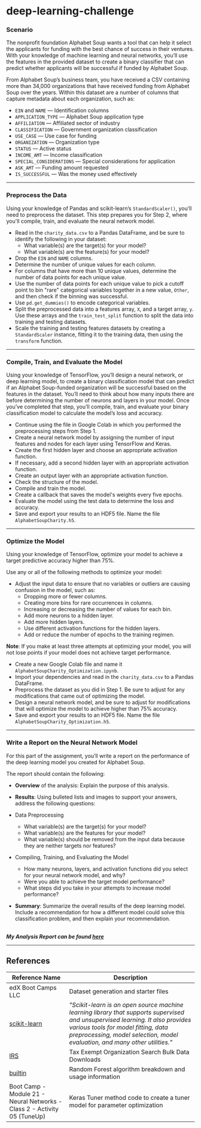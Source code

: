 # deep-learning-challenge

### Scenario

The nonprofit foundation Alphabet Soup wants a tool that can help it select the applicants for funding with the best chance of success in their ventures. With your knowledge of machine learning and neural networks, you’ll use the features in the provided dataset to create a binary classifier that can predict whether applicants will be successful if funded by Alphabet Soup.

From Alphabet Soup’s business team, you have received a CSV containing more than 34,000 organizations that have received funding from Alphabet Soup over the years. Within this dataset are a number of columns that capture metadata about each organization, such as:

- `EIN` and `NAME` — Identification columns
- `APPLICATION_TYPE` — Alphabet Soup application type
- `AFFILIATION` — Affiliated sector of industry
- `CLASSIFICATION` — Government organization classification
- `USE_CASE` — Use case for funding
- `ORGANIZATION` — Organization type
- `STATUS` — Active status
- `INCOME_AMT` — Income classification
- `SPECIAL_CONSIDERATIONS` — Special considerations for application
- `ASK_AMT` — Funding amount requested
- `IS_SUCCESSFUL` — Was the money used effectively

------

### Preprocess the Data

Using your knowledge of Pandas and scikit-learn’s `StandardScaler()`, you’ll need to preprocess the dataset. This step prepares you for Step 2, where you'll compile, train, and evaluate the neural network model.

- Read in the `charity_data.csv` to a Pandas DataFrame, and be sure to identify the following in your dataset:
    - What variable(s) are the target(s) for your model?
    - What variable(s) are the feature(s) for your model?
- Drop the `EIN` and `NAME` columns.
- Determine the number of unique values for each column.
- For columns that have more than 10 unique values, determine the number of data points for each unique value.
- Use the number of data points for each unique value to pick a cutoff point to bin "rare" categorical variables together in a new value, `Other`, and then check if the binning was successful.
- Use `pd.get_dummies()` to encode categorical variables.
- Split the preprocessed data into a features array, `X`, and a target array, `y`. Use these arrays and the `train_test_split` function to split the data into training and testing datasets.
- Scale the training and testing features datasets by creating a `StandardScaler` instance, fitting it to the training data, then using the `transform` function.

------

### Compile, Train, and Evaluate the Model

Using your knowledge of TensorFlow, you’ll design a neural network, or deep learning model, to create a binary classification model that can predict if an Alphabet Soup-funded organization will be successful based on the features in the dataset. You’ll need to think about how many inputs there are before determining the number of neurons and layers in your model. Once you’ve completed that step, you’ll compile, train, and evaluate your binary classification model to calculate the model’s loss and accuracy.

- Continue using the file in Google Colab in which you performed the preprocessing steps from Step 1.
- Create a neural network model by assigning the number of input features and nodes for each layer using TensorFlow and Keras.
- Create the first hidden layer and choose an appropriate activation function.
- If necessary, add a second hidden layer with an appropriate activation function.
- Create an output layer with an appropriate activation function.
- Check the structure of the model.
- Compile and train the model.
- Create a callback that saves the model's weights every five epochs.
- Evaluate the model using the test data to determine the loss and accuracy.
- Save and export your results to an HDF5 file. Name the file `AlphabetSoupCharity.h5`.

-------

### Optimize the Model

Using your knowledge of TensorFlow, optimize your model to achieve a target predictive accuracy higher than 75%.

Use any or all of the following methods to optimize your model:

- Adjust the input data to ensure that no variables or outliers are causing confusion in the model, such as:
    - Dropping more or fewer columns.
    - Creating more bins for rare occurrences in columns.
    - Increasing or decreasing the number of values for each bin.
    - Add more neurons to a hidden layer.
    - Add more hidden layers.
    - Use different activation functions for the hidden layers.
    - Add or reduce the number of epochs to the training regimen.

**Note**: If you make at least three attempts at optimizing your model, you will not lose points if your model does not achieve target performance.

- Create a new Google Colab file and name it `AlphabetSoupCharity_Optimization.ipynb`.
- Import your dependencies and read in the `charity_data.csv` to a Pandas DataFrame.
- Preprocess the dataset as you did in Step 1. Be sure to adjust for any modifications that came out of optimizing the model.
- Design a neural network model, and be sure to adjust for modifications that will optimize the model to achieve higher than 75% accuracy.
- Save and export your results to an HDF5 file. Name the file `AlphabetSoupCharity_Optimization.h5`.

-------

### Write a Report on the Neural Network Model

For this part of the assignment, you’ll write a report on the performance of the deep learning model you created for Alphabet Soup.

The report should contain the following:

- **Overview** of the analysis: Explain the purpose of this analysis.
- **Results**: Using bulleted lists and images to support your answers, address the following questions:

- Data Preprocessing
    - What variable(s) are the target(s) for your model?
    - What variable(s) are the features for your model?
    - What variable(s) should be removed from the input data because they are neither targets nor features?

- Compiling, Training, and Evaluating the Model
    - How many neurons, layers, and activation functions did you select for your neural network model, and why?
    - Were you able to achieve the target model performance?
    - What steps did you take in your attempts to increase model performance?
    
- **Summary**: Summarize the overall results of the deep learning model. Include a recommendation for how a different model could solve this classification problem, and then explain your recommendation.
<br/><br/>

***My Analysis Report can be found [here](deeplearning/Analysis/Analysis.md)***

--------

## References

| Reference Name | Description |
|----------------|-------------|
| edX Boot Camps LLC | Dataset generation and starter files |
| [scikit-learn](https://scikit-learn.org/stable/index.html) | *"Scikit-learn is an open source machine learning library that supports supervised and unsupervised learning. It also provides various tools for model fitting, data preprocessing, model selection, model evaluation, and many other utilities."* |
| [IRS](https://www.irs.gov/charities-non-profits/tax-exempt-organization-search-bulk-data-downloads) | Tax Exempt Organization Search Bulk Data Downloads |
| [builtin](https://builtin.com/data-science/random-forest-algorithm) | Random Forest algorithm breakdown and usage information |
| Boot Camp - Module 21 - Neural Networks - Class 2 - Activity 05 (TuneUp) | Keras Tuner method code to create a tuner model for parameter optimization | 